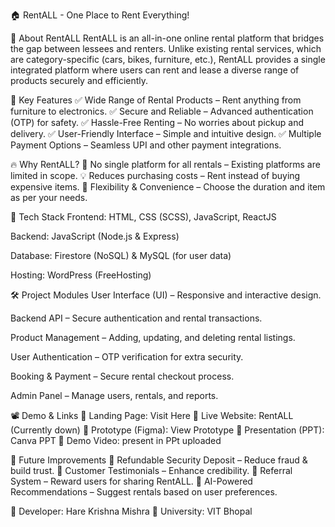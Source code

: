 🏠 RentALL - One Place to Rent Everything!

🚀 About RentALL
RentALL is an all-in-one online rental platform that bridges the gap between lessees and renters. Unlike existing rental services, which are category-specific (cars, bikes, furniture, etc.), RentALL provides a single integrated platform where users can rent and lease a diverse range of products securely and efficiently.

🎯 Key Features
✅ Wide Range of Rental Products – Rent anything from furniture to electronics.
✅ Secure and Reliable – Advanced authentication (OTP) for safety.
✅ Hassle-Free Renting – No worries about pickup and delivery.
✅ User-Friendly Interface – Simple and intuitive design.
✅ Multiple Payment Options – Seamless UPI and other payment integrations.

🔥 Why RentALL?
🚫 No single platform for all rentals – Existing platforms are limited in scope.
💡 Reduces purchasing costs – Rent instead of buying expensive items.
🔄 Flexibility & Convenience – Choose the duration and item as per your needs.

📌 Tech Stack
Frontend: HTML, CSS (SCSS), JavaScript, ReactJS

Backend: JavaScript (Node.js & Express)

Database: Firestore (NoSQL) & MySQL (for user data)

Hosting: WordPress (FreeHosting)

🛠️ Project Modules
User Interface (UI) – Responsive and interactive design.

Backend API – Secure authentication and rental transactions.

Product Management – Adding, updating, and deleting rental listings.

User Authentication – OTP verification for extra security.

Booking & Payment – Secure rental checkout process.

Admin Panel – Manage users, rentals, and reports.

📽️ Demo & Links
🔗 Landing Page: Visit Here
🔗 Live Website: RentALL (Currently down)
🔗 Prototype (Figma): View Prototype
🔗 Presentation (PPT): Canva PPT
🎥 Demo Video: present in PPt uploaded

📜 Future Improvements
🔹 Refundable Security Deposit – Reduce fraud & build trust.
🔹 Customer Testimonials – Enhance credibility.
🔹 Referral System – Reward users for sharing RentALL.
🔹 AI-Powered Recommendations – Suggest rentals based on user preferences.


📧 Developer: Hare Krishna Mishra
📍 University: VIT Bhopal
